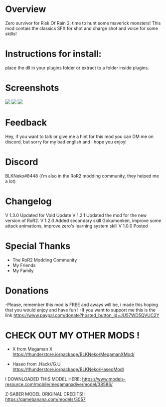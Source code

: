 # Overview
Zero survivor for Risk Of Rain 2, time to hunt some maverick monsters!
This mod contais the classics SFX for shot and charge shot and voice for some skills!



# Instructions for install:
place the dll in your plugins folder or extract to a folder inside plugins.


# Screenshots
![](https://i.imgur.com/ysgFpfb.png)
![](https://i.imgur.com/MAERqCt.png)
![](https://i.imgur.com/u5vg5Gw.png)



# Feedback
Hey, if you want to talk or give me a hint for this mod you can DM me on discord, but sorry for my bad english and i hope you enjoy!

# Discord
BLKNeko#8448 (i'm also in the RoR2 modding community, they helped me a lot)


# Changelog
V 1.3.0 Updated for Void Update
V 1.2.1 Updated the mod for the new version of RoR2.
V 1.2.0 Added secondary skill Gokumonken, improve some attack animations, improve zero's learning system skill
V 1.0.0 Posted

# Special Thanks
- The RoR2 Modding Community
- My Friends
- My Family

# Donations
-Please, remember this mod is FREE and aways will be, i made this hoping that you would enjoy and have fun !
-If you want to support me this is the link
https://www.paypal.com/donate?hosted_button_id=JU57WD5QVUC2Y

# CHECK OUT MY OTHER MODS !
- X from Megaman X
https://thunderstore.io/package/BLKNeko/MegamanXMod/

- Haseo from .Hack//G.U
https://thunderstore.io/package/BLKNeko/HaseoMod/


I DOWNLOADED THIS MODEL HERE:
https://www.models-resource.com/mobile/megamanxdive/model/38586/

Z-SABER MODEL ORIGINAL CREDITS!!
https://gamebanana.com/models/3057